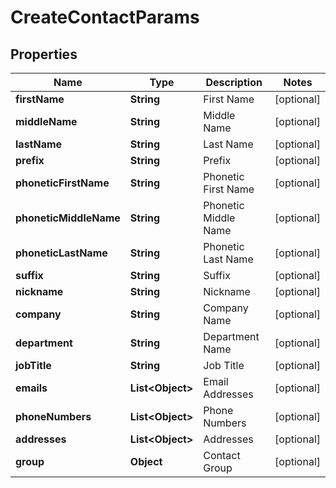 
# CreateContactParams

## Properties
Name | Type | Description | Notes
------------ | ------------- | ------------- | -------------
**firstName** | **String** | First Name |  [optional]
**middleName** | **String** | Middle Name |  [optional]
**lastName** | **String** | Last Name |  [optional]
**prefix** | **String** | Prefix |  [optional]
**phoneticFirstName** | **String** | Phonetic First Name |  [optional]
**phoneticMiddleName** | **String** | Phonetic Middle Name |  [optional]
**phoneticLastName** | **String** | Phonetic Last Name |  [optional]
**suffix** | **String** | Suffix |  [optional]
**nickname** | **String** | Nickname |  [optional]
**company** | **String** | Company Name |  [optional]
**department** | **String** | Department Name |  [optional]
**jobTitle** | **String** | Job Title |  [optional]
**emails** | **List&lt;Object&gt;** | Email Addresses |  [optional]
**phoneNumbers** | **List&lt;Object&gt;** | Phone Numbers |  [optional]
**addresses** | **List&lt;Object&gt;** | Addresses |  [optional]
**group** | **Object** | Contact Group |  [optional]



